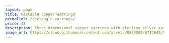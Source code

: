 ```yaml
---
layout: page
title: Rectagle copper earrings 
permalink: /rectangle-earrings/
price: 48
description: Three dimensional copper earrings with sterling silver ear wires.
image_url: https://cloud.githubusercontent.com/assets/8689892/8714643/9b9adc90-2b45-11e5-8f9a-13d6ac7e185e.jpg
---
```


